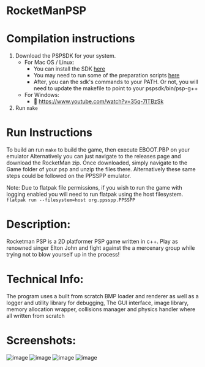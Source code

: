 # RocketManPSP

# Compilation instructions
1. Download the PSPSDK for your system.
   * For Mac OS / Linux:
      * You can install the SDK [here](https://github.com/pspdev/pspdev/releases)
      * You may need to run some of the preparation scripts [here](https://github.com/pspdev/pspdev)
      * After, you can the sdk's commands to your PATH. Or not, you will need to update the makefile to point to your pspsdk/bin/psp-g++
    * For Windows:
      * 🫡 https://www.youtube.com/watch?v=35q-7ITBzSk
2. Run ```make```

# Run Instructions
To build an run ```make``` to build the game, then execute EBOOT.PBP on your emulator
Alternatively you can just navigate to the releases page and download the RocketMan zip. Once downloaded, simply navigate to the Game folder of your psp and unzip the files there. Alternatively these same steps could be followed on the PPSSPP emulator.

Note: Due to flatpak file permissions, if you wish to run the game with logging enabled you will need to run flatpak using the host filesystem. ```flatpak run --filesystem=host org.ppsspp.PPSSPP```

# Description:
Rocketman PSP is a 2D platformer PSP game written in c++.
Play as renowned singer Elton John and fight against the a mercenary group while trying not to blow yourself up in the process!

# Technical Info:
The program uses a built from scratch BMP loader and renderer as well as a logger and utility library for debugging, The GUI interface, image library, memory allocation wrapper, collisions manager and physics handler where all written from scratch

# Screenshots:
![image](https://github.com/JamaicaNater/RocketManPSP/assets/52978102/f221ebcf-c951-4f95-9e5b-9689c49506f3)
![image](https://github.com/JamaicaNater/RocketManPSP/assets/52978102/317cfefd-19e9-407a-8689-e5350cc6053d)
![image](https://user-images.githubusercontent.com/52978102/174581212-2125485f-cf5a-4ab9-92ce-b6f7161b0169.png)
![image](https://github.com/JamaicaNater/RocketManPSP/assets/52978102/c143e422-c4e6-4ab4-be9e-e0af74d17495)
